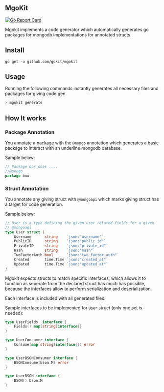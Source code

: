 MgoKit
--------
[![Go Report Card](https://goreportcard.com/badge/github.com/gokit/mgokit)](https://goreportcard.com/report/github.com/gokit/mgokit)

Mgokit implements a code generator which automatically generates go packages for mongodb implementations for annotated structs.

## Install

```
go get -u github.com/gokit/mgokit
```

## Usage

Running the following commands instantly generates all necessary files and packages for giving code gen.

```go
> mgokit generate
```

## How It works

### Package Annotation

You annotate a package with the `@mongo` annotation which generates a basic package to interact with an underline mongodb database.

Sample below:

```go
// Package box does ....
//@mongo
package box

```

### Struct Annotation

You annotate any giving struct with `@mongoapi` which marks giving struct has a target for code generation. 

Sample below:

```go
// User is a type defining the given user related fields for a given.
// @mongoapi
type User struct {
	Username      string    `json:"username"`
	PublicID      string    `json:"public_id"`
	PrivateID     string    `json:"private_id"`
	Hash          string    `json:"hash"`
	TwoFactorAuth bool      `json:"two_factor_auth"`
	Created       time.Time `json:"created_at"`
	Updated       time.Time `json:"updated_at"`
}
```

Mgokit expects structs to match specific interfaces, which allows it to function as seperate from the declared struct has much has possible, because the interfaces allow to perform serialization and deserialization.

Each interface is included with all generated files.

Sample interfaces to be implemented for `User` struct (only one set is needed):

```go
type UserFields  interface {
	Fields() map[string]interface{}
}

type UserConsumer interface {
	Consume(map[string]interface{}) error
}
```

```go
type UserBSONConsumer interface {
	BSONConsume(bson.M) error
}

type UserBSON interface {
	BSON() bson.M
}
```
